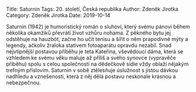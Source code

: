 Title: Saturnin
Tags: 20. století, Česká republika
Author: Zdeněk Jirotka
Category: Zdeněk Jirotka
Date: 2019-10-14

Saturnin (1942) je humoristický román o sluhovi, který svému pánovi během několika okamžiků převrátí život vzhůru nohama. Z pěkného bytu jej odstěhuje na hauzbót, začne ho učit tenisu a šířit o něm prapodivné mýty a legendy, ačkoliv žraloka stativem fotoaparátu opravdu nezabil. Snad nejvtipnější postavou příběhu je teta Kateřina, vševědoucí dáma, která se vzhledem ke svému věku maluje až příliš a svého synovce (vypravěče příběhu) spolu s celou společností na dědečkově sídle vždy oblaží nějakým trefným příslovím. Saturnin v sobě ztělesňuje úslužnost s jistou dávkou nadhledu a vznešenosti, která z něj dělá postavu neskonale krásnou a nebezpečnou.

